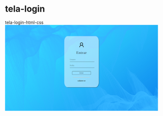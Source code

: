 # tela-login
tela-login-html-css
<img src="https://github.com/juniorwar360/tela-login/blob/main/tela%20login/Captura%20de%20tela.png?raw=true" alt="">

